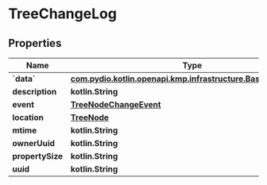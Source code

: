 
# TreeChangeLog

## Properties
| Name | Type | Description | Notes |
| ------------ | ------------- | ------------- | ------------- |
| **&#x60;data&#x60;** | [**com.pydio.kotlin.openapi.kmp.infrastructure.Base64ByteArray**](com.pydio.kotlin.openapi.kmp.infrastructure.Base64ByteArray.md) |  |  [optional] |
| **description** | **kotlin.String** |  |  [optional] |
| **event** | [**TreeNodeChangeEvent**](TreeNodeChangeEvent.md) |  |  [optional] |
| **location** | [**TreeNode**](TreeNode.md) |  |  [optional] |
| **mtime** | **kotlin.String** |  |  [optional] |
| **ownerUuid** | **kotlin.String** |  |  [optional] |
| **propertySize** | **kotlin.String** |  |  [optional] |
| **uuid** | **kotlin.String** |  |  [optional] |



